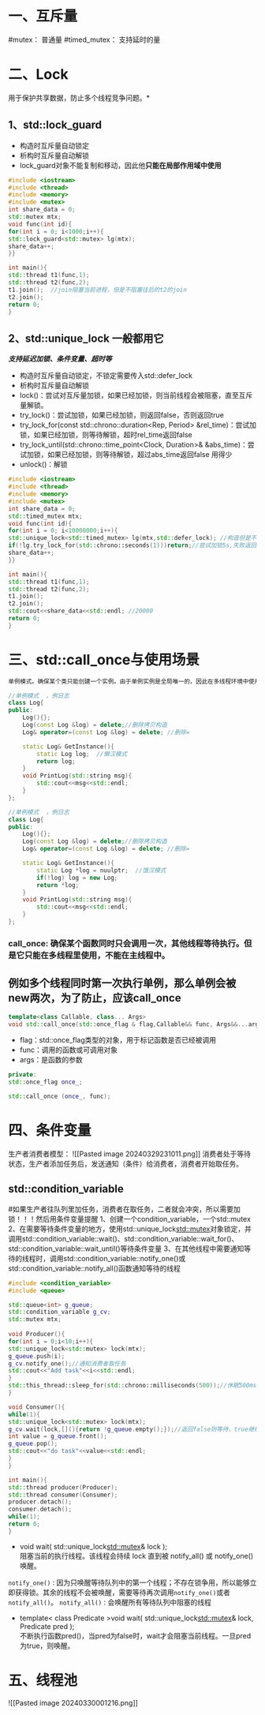 # 一、互斥量
#mutex： 普通量
#timed_mutex： 支持延时的量
# 二、Lock
 用于保护共享数据，防止多个线程竞争问题。*
## 1、std::lock_guard
* 构造时互斥量自动锁定
* 析构时互斥量自动解锁
* lock_guard对象不能复制和移动，因此他**只能在局部作用域中使用**
```cpp
#include <iostream>
#include <thread>
#include <memory>
#include <mutex>
int share_data = 0;
std::mutex mtx;
void func(int id){
for(int i = 0; i<1000;i++){
std::lock_guard<std::mutex> lg(mtx);
share_data++;
}}

int main(){
std::thread t1(func,1);
std::thread t2(func,2);
t1.join();  //join阻塞当前进程，但是不阻塞往后的t2的join
t2.join();
return 0;
}
```
## 2、std::unique_lock  一般都用它
***支持延迟加锁、条件变量、超时等***
 * 构造时互斥量自动锁定，不锁定需要传入std::defer_lock
* 析构时互斥量自动解锁
* lock()：尝试对互斥量加锁，如果已经加锁，则当前线程会被阻塞，直至互斥量解锁。
* try_lock()：尝试加锁，如果已经加锁，则返回false，否则返回true
* try_lock_for(const std::chrono::duration<Rep, Period> &rel_time)：尝试加锁，如果已经加锁，则等待解锁，超时rel_time返回false
* try_lock_until(std::chrono::time_point<Clock, Duration>& &abs_time)：尝试加锁，如果已经加锁，则等待解锁，超过abs_time返回false   用得少
* unlock()：解锁

```cpp
#include <iostream>
#include <thread>
#include <memory>
#include <mutex>
int share_data = 0;
std::timed_mutex mtx;
void func(int id){
for(int i = 0; i<10000000;i++){
std::unique_lock<std::timed_mutex> lg(mtx,std::defer_lock); //构造但是不加锁
if(!lg.try_lock_for(std::chrono::seconds(1)))return;//尝试加锁5s,失败返回false
share_data++;
}}

int main(){
std::thread t1(func,1);
std::thread t2(func,2);
t1.join();
t2.join();
std::cout<<share_data<<std::endl; //20000
return 0;
}

```
# 三、std::call_once与使用场景
```txt
单例模式。确保某个类只能创建一个实例。由于单例实例是全局唯一的，因此在多线程环境中使用单例模式时，需要考虑线程安全的问题。
```
```cpp
//单例模式  ，例日志
class Log{
public:
	Log(){};
	Log(const Log &log) = delete;//删除拷贝构造
	Log& operator=(const Log &log) = delete; //删除=

	static Log& GetInstance(){
		static Log log;  //懒汉模式
		return log;
	}
	void PrintLog(std::string msg){
		std::cout<<msg<<std::endl;
	}
};

//单例模式  ，例日志
class Log{
public:
	Log(){};
	Log(const Log &log) = delete;//删除拷贝构造
	Log& operator=(const Log &log) = delete; //删除=

	static Log& GetInstance(){
		static Log *log = nuulptr;  //饿汉模式
		if(!log) log = new Log;
		return *log;
	}
	void PrintLog(std::string msg){
		std::cout<<msg<<std::endl;
	}
};
```
### call_once: 确保某个函数同时只会调用一次，其他线程等待执行。但是它只能在多线程里使用，不能在主线程中。
## 例如多个线程同时第一次执行单例，那么单例会被new两次，为了防止，应该call_once
```cpp
template<class Callable, class... Args>
void std::call_once(std::once_flag & flag,Callable&& func, Args&&...args);
```
* flag：std::once_flag类型的对象，用于标记函数是否已经被调用
* func：调用的函数或可调用对象
* args：是函数的参数
```cpp
private:
std::once_flag once_;

std::call_once (once_, func);
```

# 四、条件变量
生产者消费者模型：
![[Pasted image 20240329231011.png]]
消费者处于等待状态，生产者添加任务后，发送通知（条件）给消费者，消费者开始取任务。

## std::condition_variable
#如果生产者往队列里加任务，消费者在取任务，二者就会冲突，所以需要加锁！！！然后用条件变量提醒
	1、创建一个condition_variable，一个std::mutex
	2、在需要等待条件变量的地方，使用std::unique_lock<std::mutex>对象锁定，并调用std::condition_variable::wait()、std::condition_variable::wait_for()、std::condition_variable::wait_until()等待条件变量
	3、在其他线程中需要通知等待的线程时，调用std::condition_variable::notify_one()或std::condition_variable::notify_all()函数通知等待的线程
```cpp
#include <condition_variable>
#include <queue>

std::queue<int> g_queue;
std::condition_variable g_cv;
std::mutex mtx;
  
void Producer(){
for(int i = 0;i<10;i++){
std::unique_lock<std::mutex> lock(mtx);
g_queue.push(i);
g_cv.notify_one();//通知消费者取任务
std::cout<<"Add task"<<i<<std::endl;
}
std::this_thread::sleep_for(std::chrono::milliseconds(500));//休眠500ms
}

void Consumer(){
while(1){
std::unique_lock<std::mutex> lock(mtx);
g_cv.wait(lock,[](){return !g_queue.empty();});//返回false则等待，true继续
int value = g_queue.front();
g_queue.pop();
std::cout<<"do task"<<value<<std::endl;
}
}

int main(){
std::thread producer(Producer);
std::thread consumer(Consumer);
producer.detach();
consumer.detach();
while(1);
return 0;
}
```

* void wait( std::unique_lock<std::mutex>& lock );    
	阻塞当前的执行线程。该线程会持续 lock 直到被 notify_all() 或 notify_one() 唤醒。
	
`notify_one()：`因为只唤醒等待队列中的第一个线程；不存在锁争用，所以能够立即获得锁。其余的线程不会被唤醒，需要等待再次调用`notify_one()`或者`notify_all()`。
`notify_all()：`会唤醒所有等待队列中阻塞的线程
* template< class Predicate >void wait( std::unique_lock<std::mutex>& lock, Predicate pred );    
	不断执行函数pred()，当pred为false时，wait才会阻塞当前线程。一旦pred为true，则唤醒。

# 五、线程池
![[Pasted image 20240330001216.png]]